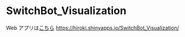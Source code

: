 # SwitchBot_Visualization

Web アプリは[こちら](https://hiroki.shinyapps.io/SwitchBot_Visualization/)
https://hiroki.shinyapps.io/SwitchBot_Visualization/
